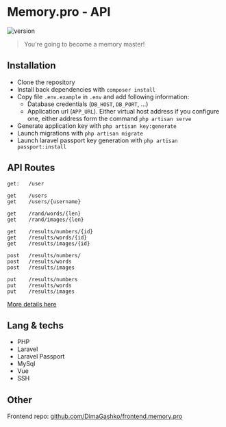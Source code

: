 # Memory.pro - API

![version](https://img.shields.io/badge/version-0.0.02%20(sketch)-145a46)

> You're going to become a memory master!

## Installation

- Clone the repository
- Install back dependencies with `composer install`
- Copy file `.env.example` in `.env` and add following information:
  - Database credentials (`DB_HOST`, `DB_PORT`, ...)
  - Application url (`APP_URL`). Either virtual host address if you configure one, either address form the command `php artisan serve`
- Generate application key with `php artisan key:generate`
- Launch migrations with `php artisan migrate`
- Launch laravel passport key generation with `php artisan passport:install`

## API Routes

```text
get:   /user

get    /users
get    /users/{username}

get    /rand/words/{len}
get    /rand/images/{len}

get    /results/numbers/{id}
get    /results/words/{id}
get    /results/images/{id}

post   /results/numbers/
post   /results/words
post   /results/images

put    /results/numbers
put    /results/words
put    /results/images
```

[More details here](./routes/api.php)

## Lang & techs

- PHP
- Laravel
- Laravel Passport
- MySql
- Vue
- SSH

## Other

Frontend repo: [github.com/DimaGashko/frontend.memory.pro](https://github.com/DimaGashko/frontend.memory.pro)
